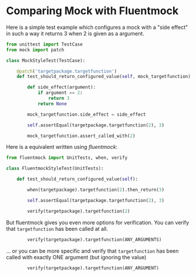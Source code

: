 # Comparing Mock with Fluentmock

Here is a simple test example which configures a mock with a "side effect" in such a way it returns 3 when 2 is given
as a argument.
```python
from unittest import TestCase
from mock import patch

class MockStyleTest(TestCase):

    @patch('targetpackage.targetfunction')
    def test_should_return_configured_value(self, mock_targetfunction):

        def side_effect(argument):
            if argument == 2:
                return 3
            return None

        mock_targetfunction.side_effect = side_effect

        self.assertEqual(targetpackage.targetfunction(2), 3)

        mock_targetfunction.assert_called_with(2)
```

Here is a equivalent written using _fluentmock_:
```python
from fluentmock import UnitTests, when, verify

class FluentmockStyleTest(UnitTests):

    def test_should_return_configured_value(self):

        when(targetpackage).targetfunction(2).then_return(3)

        self.assertEqual(targetpackage.targetfunction(2), 3)

        verify(targetpackage).targetfunction(2)
```

But fluentmock gives you even more options for verification.
You can verify that `targetfunction` has been called at all.
```python
        verify(targetpackage).targetfunction(ANY_ARGUMENTS)
```

... or you can be more specific and verify that `targetfunction`
has been called with exactly ONE argument (but ignoring the value)
```python
        verify(targetpackage).targetfunction(ANY_ARGUMENT)
```
